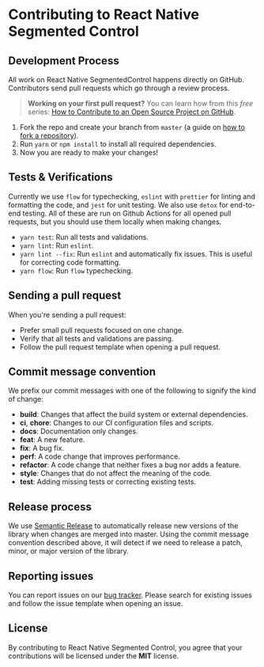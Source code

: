 # Contributing to React Native Segmented Control

## Development Process

All work on React Native SegmentedControl happens directly on GitHub. Contributors send pull requests which go through a review process.

> **Working on your first pull request?** You can learn how from this _free_ series: [How to Contribute to an Open Source Project on GitHub](https://egghead.io/series/how-to-contribute-to-an-open-source-project-on-github).

1. Fork the repo and create your branch from `master` (a guide on [how to fork a repository](https://help.github.com/articles/fork-a-repo/)).
2. Run `yarn` or `npm install` to install all required dependencies.
3. Now you are ready to make your changes!

## Tests & Verifications

Currently we use `flow` for typechecking, `eslint` with `prettier` for linting and formatting the code, and `jest` for unit testing. We also use `detox` for end-to-end testing. All of these are run on Github Actions for all opened pull requests, but you should use them locally when making changes.

- `yarn test`: Run all tests and validations.
- `yarn lint`: Run `eslint`.
- `yarn lint --fix`: Run `eslint` and automatically fix issues. This is useful for correcting code formatting.
- `yarn flow`: Run `flow` typechecking.
  <!-- * `yarn validate:typescript`: Run `typescript` typechecking. -->
  <!-- * `yarn test:jest`: Run unit tests with `jest`. -->
  <!-- * `yarn test:detox:<android|ios>:build:<debug|release>`: Build the `debug` or `release` app for end-to-end tests with `detox` on either `android` or `ios`. You need to run this before running the test command and whenever you make changes to the native code. -->
  <!-- * `yarn test:detox:<android|ios>:test:<debug|release>`: Run the `debug` or `release` end-to-end tests with `detox` on either `android` or `ios`. -->

## Sending a pull request

When you're sending a pull request:

- Prefer small pull requests focused on one change.
- Verify that all tests and validations are passing.
- Follow the pull request template when opening a pull request.

## Commit message convention

We prefix our commit messages with one of the following to signify the kind of change:

- **build**: Changes that affect the build system or external dependencies.
- **ci**, **chore**: Changes to our CI configuration files and scripts.
- **docs**: Documentation only changes.
- **feat**: A new feature.
- **fix**: A bug fix.
- **perf**: A code change that improves performance.
- **refactor**: A code change that neither fixes a bug nor adds a feature.
- **style**: Changes that do not affect the meaning of the code.
- **test**: Adding missing tests or correcting existing tests.

## Release process

We use [Semantic Release](http://semantic-release.org) to automatically release new versions of the library when changes are merged into master. Using the commit message convention described above, it will detect if we need to release a patch, minor, or major version of the library.

## Reporting issues

You can report issues on our [bug tracker](https://github.com/react-native-community/react-native-segmented-control/issues). Please search for existing issues and follow the issue template when opening an issue.

## License

By contributing to React Native Segmented Control, you agree that your contributions will be licensed under the **MIT** license.
